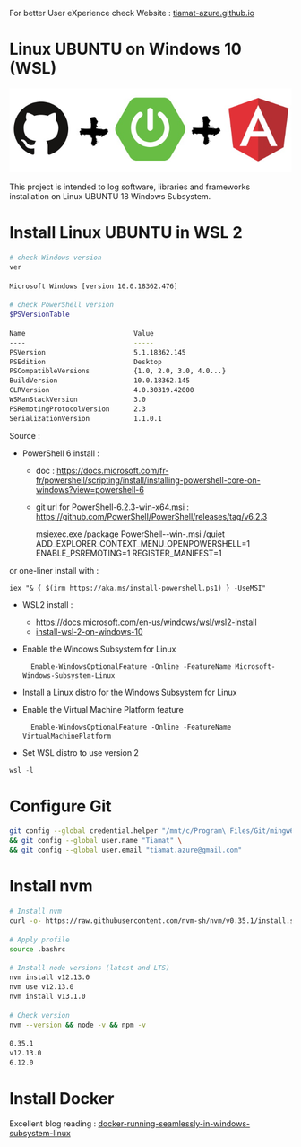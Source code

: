 For better User eXperience check Website : [tiamat-azure.github.io][site]

# Linux UBUNTU on Windows 10 (WSL)

![Header](img/header.jpg)

This project is intended to log software, libraries and frameworks installation on Linux UBUNTU 18 Windows Subsystem.


# Install Linux UBUNTU in WSL 2

```bash
# check Windows version
ver

Microsoft Windows [version 10.0.18362.476]

# check PowerShell version
$PSVersionTable

Name                           Value
----                           -----
PSVersion                      5.1.18362.145
PSEdition                      Desktop
PSCompatibleVersions           {1.0, 2.0, 3.0, 4.0...}
BuildVersion                   10.0.18362.145
CLRVersion                     4.0.30319.42000
WSManStackVersion              3.0
PSRemotingProtocolVersion      2.3
SerializationVersion           1.1.0.1

```

Source : 
- PowerShell 6 install : 
  - doc : https://docs.microsoft.com/fr-fr/powershell/scripting/install/installing-powershell-core-on-windows?view=powershell-6
  - git url for PowerShell-6.2.3-win-x64.msi : https://github.com/PowerShell/PowerShell/releases/tag/v6.2.3  

    msiexec.exe /package PowerShell-<version>-win-<os-arch>.msi /quiet ADD_EXPLORER_CONTEXT_MENU_OPENPOWERSHELL=1 ENABLE_PSREMOTING=1 REGISTER_MANIFEST=1

or one-liner install with :

    iex "& { $(irm https://aka.ms/install-powershell.ps1) } -UseMSI"


- WSL2 install : 
  - https://docs.microsoft.com/en-us/windows/wsl/wsl2-install
  - [install-wsl-2-on-windows-10](https://www.thomasmaurer.ch/2019/06/install-wsl-2-on-windows-10/)

- Enable the Windows Subsystem for Linux

        Enable-WindowsOptionalFeature -Online -FeatureName Microsoft-Windows-Subsystem-Linux

- Install a Linux distro for the Windows Subsystem for Linux

- Enable the Virtual Machine Platform feature

        Enable-WindowsOptionalFeature -Online -FeatureName VirtualMachinePlatform

- Set WSL distro to use version 2

```powershell
wsl -l

```

# Configure Git

```bash
git config --global credential.helper "/mnt/c/Program\ Files/Git/mingw64/libexec/git-core/git-credential-manager.exe" \
&& git config --global user.name "Tiamat" \
&& git config --global user.email "tiamat.azure@gmail.com"
```

# Install nvm

```bash
# Install nvm
curl -o- https://raw.githubusercontent.com/nvm-sh/nvm/v0.35.1/install.sh | bash

# Apply profile
source .bashrc

# Install node versions (latest and LTS)
nvm install v12.13.0
nvm use v12.13.0
nvm install v13.1.0

# Check version
nvm --version && node -v && npm -v

0.35.1
v12.13.0
6.12.0
```

# Install Docker

Excellent blog reading : [docker-running-seamlessly-in-windows-subsystem-linux](https://medium.com/faun/docker-running-seamlessly-in-windows-subsystem-linux-6ef8412377aa)








[jhi]: https://www.jhipster.tech/
[sb]: https://spring.io/projects/spring-boot
[ng]: https://angular.io/
[site]: https://tiamat-azure.github.io/linux-ubuntu-windows/